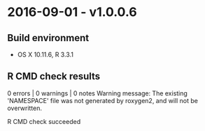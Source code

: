 # 2016-09-01 - v1.0.0.6

## Build environment
* OS X 10.11.6, R 3.3.1

## R CMD check results
0 errors | 0 warnings | 0 notes
Warning message:
The existing 'NAMESPACE' file was not generated by roxygen2, and will not be overwritten. 

R CMD check succeeded
